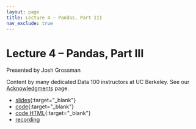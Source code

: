 ```yaml
---
layout: page
title: Lecture 4 – Pandas, Part III
nav_exclude: true
---
```


# Lecture 4 – Pandas, Part III

Presented by Josh Grossman

Content by many dedicated Data 100 instructors at UC Berkeley. See our [Acknowledgments](../../acks) page.

- [slides](https://docs.google.com/presentation/d/1_7vGqCYBGgeT7KjkimyAZ3JkVMyF_X6iVHjYBD3Mp7M/edit?usp=sharing){:target="_blank"}
- [code](https://data100.datahub.berkeley.edu/hub/user-redirect/git-pull?repo=https%3A%2F%2Fgithub.com%2FDS-100%2Fsu25-student&urlpath=lab%2Ftree%2Fsu25-student%2Flecture%2Flec04%2Flec04.ipynb&branch=main){:target="_blank"}
- [code HTML](../../resources/assets/lectures/lec04/lec04.html){:target="_blank"}
- [recording](https://youtu.be/SxUnxSwqUpU)